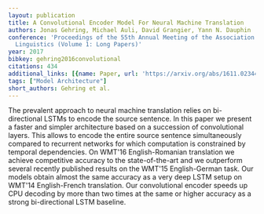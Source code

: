 ```yaml
---
layout: publication
title: A Convolutional Encoder Model For Neural Machine Translation
authors: Jonas Gehring, Michael Auli, David Grangier, Yann N. Dauphin
conference: 'Proceedings of the 55th Annual Meeting of the Association for Computational
  Linguistics (Volume 1: Long Papers)'
year: 2017
bibkey: gehring2016convolutional
citations: 434
additional_links: [{name: Paper, url: 'https://arxiv.org/abs/1611.02344'}]
tags: ["Model Architecture"]
short_authors: Gehring et al.
---
```

The prevalent approach to neural machine translation relies on bi-directional
LSTMs to encode the source sentence. In this paper we present a faster and
simpler architecture based on a succession of convolutional layers. This allows
to encode the entire source sentence simultaneously compared to recurrent
networks for which computation is constrained by temporal dependencies. On
WMT'16 English-Romanian translation we achieve competitive accuracy to the
state-of-the-art and we outperform several recently published results on the
WMT'15 English-German task. Our models obtain almost the same accuracy as a
very deep LSTM setup on WMT'14 English-French translation. Our convolutional
encoder speeds up CPU decoding by more than two times at the same or higher
accuracy as a strong bi-directional LSTM baseline.